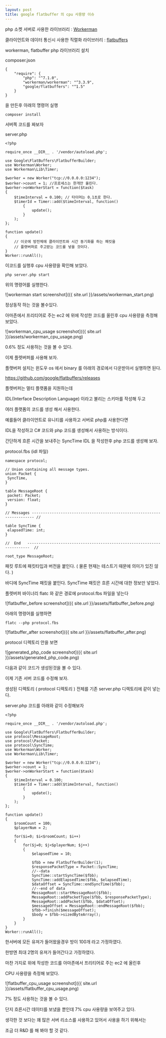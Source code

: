 ```yaml
---
layout: post
title: google flatbuffer 의 cpu 사용량 이슈 
---
```


php 소켓 서버로 사용한 라이브러리 : <a href = "https://github.com/walkor/Workerman"> Workerman </a>


클라이언트와 데이터 통신시 사용한 직렬화 라이브러리 : <a href =  "https://google.github.io/flatbuffers/" > flatbuffers </a>

workerman, flatbuffer php 라이브러리 설치

composer.json

```
{
    "require": {
        "php": "^7.1.0",
        "workerman/workerman": "^3.3.9",
        "google/flatbuffers": "^1.5"
    }
}

```

을 만든후 아래의 명령어 실행

```
composer install
```

서버쪽 코드를 짜보자

server.php

```
<?php

require_once __DIR__ . '/vendor/autoload.php';

use Google\FlatBuffers\FlatbufferBuilder;
use Workerman\Worker;
use Workerman\Lib\Timer;

$worker = new Worker("tcp://0.0.0.0:1234");
$worker->count = 1; //프로세스는 한개만 올린다.
$worker->onWorkerStart = function($task)
{
    $timeInterval = 0.100; // 타이머는 0.1초로 한다.
    $timerId = Timer::add($timeInterval, function()
        {
            update();
        }
    );
};

function update()
{
    // 이곳에 방전체에 클라이언트와 시간 동기화를 하는 패킷을
    // 플랫버퍼로 주고받는 코드를 넣을 것이다.
}
Worker::runAll();
```

이코드를 실행후 cpu 사용량을 확인해 보았다.

```
php server.php start
```

위의 명령어를 실행한다.

![workerman start screenshot]({{ site.url }}/assets/workerman_start.png)

정상동작 하는 것을 볼수있다.

아마존에서 프리티어로 주는 ec2 에 위에 작성한 코드를 올린후 cpu 사용량을 측정해 보았다.

![workerman_cpu_usage screenshot]({{ site.url }}/assets/workerman_cpu_usage.png)

0.6% 정도 사용하는 것을 볼 수 있다.

이제 플렛버퍼를 사용해 보자.

플랫버퍼 설치는 윈도우 os 에서 binary 를 아래의 경로에서 다운받아서 실행하면 된다.

https://github.com/google/flatbuffers/releases

플렛버퍼는 멀티 플랫폼을 지원하는데

IDL(Interface Description Language) 이라고 불리는 스키마를 작성해 두고

여러 플랫폼의 코드를 생성 해서 사용한다.

예를들어 클라이언트로 유니티를 사용하고 서버로 php를 사용한다면

IDL을 작성하고 C# 코드와 php 코드를 생성해서 사용하는 방식이다.

간단하게 흐른 시간을 보내주는 SyncTime IDL 을 작성한후 php 코드를 생성해 보자.

protocol.fbs (idl 파일)

```
namespace protocol;

// Union containing all message types.
union Packet {
 SyncTime,
}

table MessageRoot {
 packet: Packet;
 version: float;
}

// Messages ----------------------------------------------------------------------- //

table SyncTime {
 elapsedTime: int;
}

//  End   -----------------------------------------------------------------------  //

root_type MessageRoot;
```

패킷 루트에 패킷타입과 버전을 붙인다. ( 물론 현재는 테스트기 때문에 의미가 있진 않다. )

바디에 SyncTime 패킷을 붙인다. SyncTime 패킷은 흐른 시간에 대한 정보만 넣었다.

플렛버퍼 바이너리 flatc 와 같은 경로에 protocol.fbs 파일을 넣는다

![flatbuffer_before screenshot]({{ site.url }}/assets/flatbuffer_before.png)

아래의 명령어를 실행하면

```
flatc --php protocol.fbs
```

![flatbuffer_after screenshot]({{ site.url }}/assets/flatbuffer_after.png)

protocol 디렉토리 안을 보면

![generated_php_code screenshot]({{ site.url }}/assets/generated_php_code.png)

다음과 같이 코드가 생성된것을 볼 수 있다.

이제 기존 서버 코드를 수정해 보자.

생성된 디렉토리 ( protocol 디렉토리 ) 전체를 기존 server.php 디렉토리에 같이 넣는다.

server.php 코드를 아래와 같이 수정해보자

```
<?php

require_once __DIR__ . '/vendor/autoload.php';

use Google\FlatBuffers\FlatbufferBuilder;
use protocol\MessageRoot;
use protocol\Packet;
use protocol\SyncTime;
use Workerman\Worker;
use Workerman\Lib\Timer;

$worker = new Worker("tcp://0.0.0.0:1234");
$worker->count = 1;
$worker->onWorkerStart = function($task)
{
    $timeInterval = 0.100;
    $timerId = Timer::add($timeInterval, function()
        {
            update();
        }
    );
};

function update()
{
    $roomCount = 100;
    $playerNum = 2;

    for($i=0; $i<$roomCount; $i++)
    {
        for($j=0; $j<$playerNum; $j++)
        {
            $elapsedTime = 10;

            $fbb = new FlatbufferBuilder(1);
            $responsePacketType = Packet::SyncTime;
            //--data
            SyncTime::startSyncTime($fbb);
            SyncTime::addElapsedTime($fbb, $elapsedTime);
            $dataOffset = SyncTime::endSyncTime($fbb);
            //--end of data
            MessageRoot::startMessageRoot($fbb);
            MessageRoot::addPacketType($fbb, $responsePacketType);
            MessageRoot::addPacket($fbb, $dataOffset);
            $messageOffset = MessageRoot::endMessageRoot($fbb);
            $fbb->finish($messageOffset);
            $body = $fbb->sizedByteArray();
        }
    }
}
Worker::runAll();
```

한서버에 모든 유져가 들어왔을경우 방이 100개 라고 가정하였다.

한방엔 최대 2명의 유져가 들어간다고 가정하였다.

마찬 가지로 위에 작성한 코드를 아마존에서 프리티어로 주는 ec2 에 올린후

CPU 사용량을 측정해 보았다.

![flatbuffer_cpu_usage screenshot]({{ site.url }}/assets/flatbuffer_cpu_usage.png)

7% 정도 사용하는 것을 볼 수 있다.

단지 흐른시간 데이터를 보냈을 뿐인데 7% cpu 사용량을 보여주고 있다.

생각한 것 보다는 꽤 많은 서버 리소스를 사용하고 있어서 사용을 하기 위해서는

조금 더 R&D 를 해 봐야 할 것 같다.



















